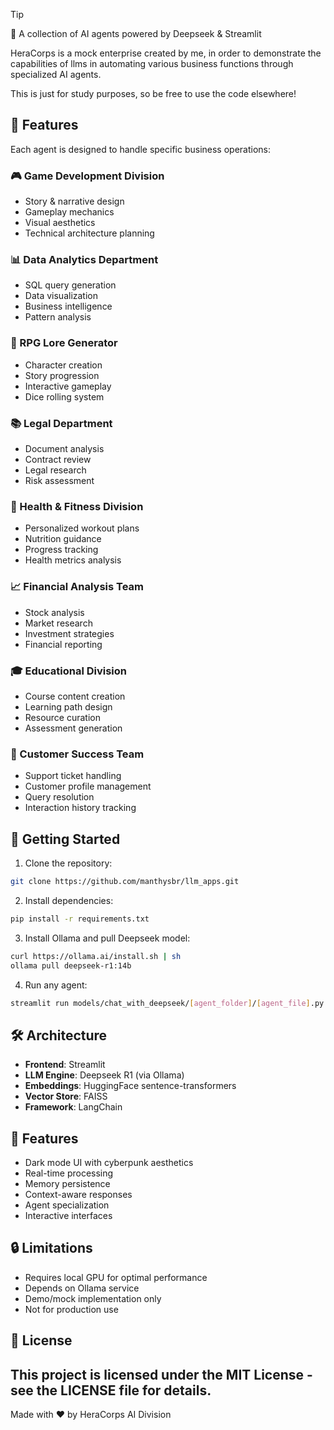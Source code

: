 > [!TIP]
> 🤖 A collection of AI agents powered by Deepseek & Streamlit

HeraCorps is a mock enterprise created by me, in order to demonstrate the capabilities of llms in automating various business functions through specialized AI agents.

This is just for study purposes, so be free to use the code elsewhere!

## 🌟 Features

Each agent is designed to handle specific business operations:

### 🎮 Game Development Division
- Story & narrative design
- Gameplay mechanics
- Visual aesthetics
- Technical architecture planning

### 📊 Data Analytics Department
- SQL query generation
- Data visualization
- Business intelligence
- Pattern analysis

### 🎲 RPG Lore Generator
- Character creation
- Story progression
- Interactive gameplay
- Dice rolling system

### 📚 Legal Department
- Document analysis
- Contract review
- Legal research
- Risk assessment

### 💪 Health & Fitness Division
- Personalized workout plans
- Nutrition guidance
- Progress tracking
- Health metrics analysis

### 📈 Financial Analysis Team
- Stock analysis
- Market research
- Investment strategies
- Financial reporting

### 🎓 Educational Division
- Course content creation
- Learning path design
- Resource curation
- Assessment generation

### 🤝 Customer Success Team
- Support ticket handling
- Customer profile management
- Query resolution
- Interaction history tracking

## 🚀 Getting Started

1. Clone the repository:
```bash
git clone https://github.com/manthysbr/llm_apps.git
```

2. Install dependencies:
```bash
pip install -r requirements.txt
```

3. Install Ollama and pull Deepseek model:
```bash
curl https://ollama.ai/install.sh | sh
ollama pull deepseek-r1:14b
```

4. Run any agent:
```bash
streamlit run models/chat_with_deepseek/[agent_folder]/[agent_file].py
```

## 🛠️ Architecture

- **Frontend**: Streamlit
- **LLM Engine**: Deepseek R1 (via Ollama)
- **Embeddings**: HuggingFace sentence-transformers
- **Vector Store**: FAISS
- **Framework**: LangChain

## 🎨 Features

- Dark mode UI with cyberpunk aesthetics
- Real-time processing
- Memory persistence
- Context-aware responses
- Agent specialization
- Interactive interfaces

## 🔒 Limitations

- Requires local GPU for optimal performance
- Depends on Ollama service
- Demo/mock implementation only
- Not for production use

## 📜 License

This project is licensed under the MIT License - see the LICENSE file for details.
---
Made with ❤️ by HeraCorps AI Division

